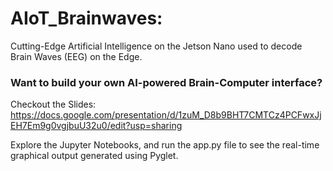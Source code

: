 # AIoT_Brainwaves:
Cutting-Edge Artificial Intelligence on the Jetson Nano used to decode Brain Waves (EEG) on the Edge.

### Want to build your own AI-powered Brain-Computer interface?

Checkout the Slides: https://docs.google.com/presentation/d/1zuM_D8b9BHT7CMTCz4PCFwxJjEH7Em9g0vgjbuU32u0/edit?usp=sharing

Explore the Jupyter Notebooks, and run the app.py file to see the real-time graphical output generated using Pyglet.
